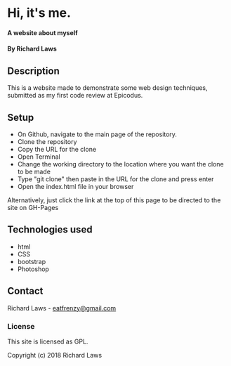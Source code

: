# Hi, it's me.

#### A website about myself

#### By Richard Laws

## Description

This is a website made to demonstrate some web design techniques, submitted as my first code review at Epicodus.

## Setup

* On Github, navigate to the main page of the repository.
* Clone the repository
* Copy the URL for the clone
* Open Terminal
* Change the working directory to the location where you want the clone to be made
* Type "git clone" then paste in the URL for the clone and press enter
* Open the index.html file in your browser

Alternatively, just click the link at the top of this page to be directed to the site on GH-Pages

## Technologies used

* html
* CSS
* bootstrap
* Photoshop

## Contact

Richard Laws - eatfrenzy@gmail.com

### License

This site is licensed as GPL.

Copyright (c) 2018 Richard Laws
